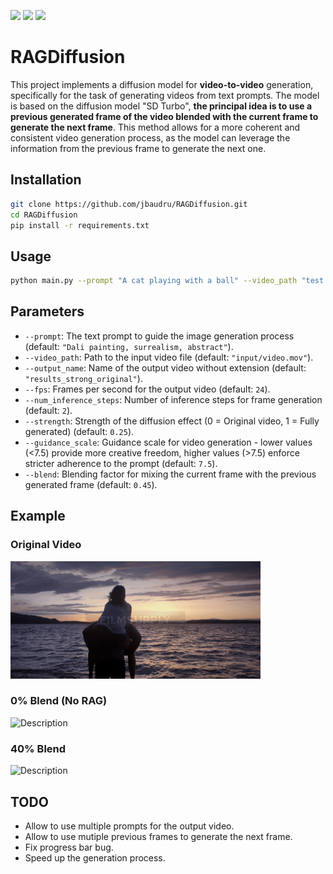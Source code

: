 <p align="left">
  <img src="https://img.shields.io/badge/Torch-EE4C2C?style=for-the-badge&logo=pytorch&logoColor=white" />
  <img src="https://img.shields.io/badge/StableDiffusion-000000?style=for-the-badge&logo=stable%20diffusion&logoColor=white" />
  <img src="https://img.shields.io/badge/Python-3776AB?style=for-the-badge&logo=python&logoColor=white" />
</p>

# RAGDiffusion

This project implements a diffusion model for **video-to-video** generation, specifically for the task of generating videos from text prompts. The model is based on the diffusion model "SD Turbo", **the principal idea is to use a previous generated frame of the video blended with the current frame to generate the next frame**. This method allows for a more coherent and consistent video generation process, as the model can leverage the information from the previous frame to generate the next one.


## Installation
```bash
git clone https://github.com/jbaudru/RAGDiffusion.git 
cd RAGDiffusion
pip install -r requirements.txt
```


## Usage
```bash
python main.py --prompt "A cat playing with a ball" --video_path "test.mov" --output_name "resutl" --fps 10 --num_inference_steps 4 --strength 0.75 --guidance_scale 7.5 --blend 0.3
```

## Parameters
- `--prompt`: The text prompt to guide the image generation process (default: `"Dali painting, surrealism, abstract"`).
- `--video_path`: Path to the input video file (default: `"input/video.mov"`).
- `--output_name`: Name of the output video without extension (default: `"results_strong_original"`).
- `--fps`: Frames per second for the output video (default: `24`).
- `--num_inference_steps`: Number of inference steps for frame generation (default: `2`).
- `--strength`: Strength of the diffusion effect (0 = Original video, 1 = Fully generated) (default: `0.25`).
- `--guidance_scale`: Guidance scale for video generation - lower values (<7.5) provide more creative freedom, higher values (>7.5) enforce stricter adherence to the prompt (default: `7.5`).
- `--blend`: Blending factor for mixing the current frame with the previous generated frame (default: `0.45`).


## Example

### Original Video
![Description](example/original.gif)

### 0% Blend (No RAG)
![Description](example/rag0.gif)


### 40% Blend
![Description](example/rag40.gif)


## TODO
- Allow to use multiple prompts for the output video.
- Allow to use mutiple previous frames to generate the next frame.
- Fix progress bar bug.
- Speed up the generation process.